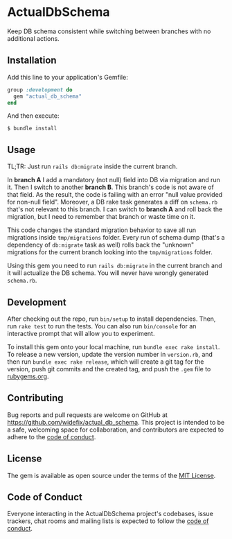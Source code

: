 # ActualDbSchema

Keep DB schema consistent while switching between branches with no additional actions.

## Installation

Add this line to your application's Gemfile:

```ruby
group :development do
  gem "actual_db_schema"
end
```

And then execute:

    $ bundle install

## Usage

TL;TR: Just run `rails db:migrate` inside the current branch.

In **branch A** I add a mandatory (not null) field into DB via migration and run it.
Then I switch to another **branch B**. This branch's code is not aware of that field.
As the result, the code is failing with an error "null value provided for non-null field".
Moreover, a DB rake task generates a diff on `schema.rb` that's not relevant to this branch.
I can switch to **branch A** and roll back the migration, but I need to remember that branch or waste time on it.

This code changes the standard migration behavior to save all run migrations inside `tmp/migrations` folder.
Every run of schema dump (that's a dependency of `db:migrate` task as well) rolls back the "unknown" migrations
for the current branch looking into the `tmp/migrations` folder.

Using this gem you need to run `rails db:migrate` in the current branch and it will actualize the DB schema.
You will never have wrongly generated `schema.rb`.

## Development

After checking out the repo, run `bin/setup` to install dependencies. Then, run `rake test` to run the tests. You can also run `bin/console` for an interactive prompt that will allow you to experiment.

To install this gem onto your local machine, run `bundle exec rake install`. To release a new version, update the version number in `version.rb`, and then run `bundle exec rake release`, which will create a git tag for the version, push git commits and the created tag, and push the `.gem` file to [rubygems.org](https://rubygems.org).

## Contributing

Bug reports and pull requests are welcome on GitHub at https://github.com/widefix/actual_db_schema. This project is intended to be a safe, welcoming space for collaboration, and contributors are expected to adhere to the [code of conduct](https://github.com/widefix/actual_db_schema/blob/master/CODE_OF_CONDUCT.md).

## License

The gem is available as open source under the terms of the [MIT License](https://opensource.org/licenses/MIT).

## Code of Conduct

Everyone interacting in the ActualDbSchema project's codebases, issue trackers, chat rooms and mailing lists is expected to follow the [code of conduct](https://github.com/widefix/actual_db_schema/blob/master/CODE_OF_CONDUCT.md).
